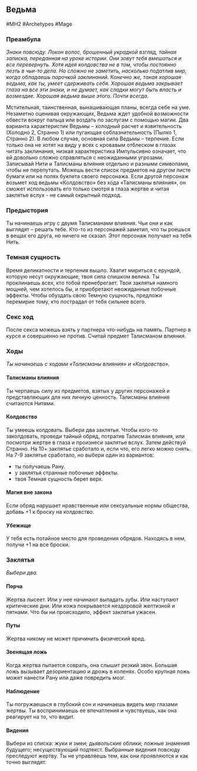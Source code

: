 ## **Ведьма**

#MH2 #Archetypes #Mage 
### **Преамбула**

*Знаки повсюду. Локон волос, брошенный украдкой взгляд, тайная записка, переданная на уроке истории. Они зовут тебя вмешаться и все перевернуть. Хотя идея колдовства не в том, чтобы постоянно лезть в чьи-то дела. Но сложно не заметить, насколько податлив мир, когда обладаешь парочкой заклинаний. 
Конечно же, такая хорошая ведьма, как ты, умеет сдерживать себя. Хорошая ведьма закрывает глаза на все эти знаки, и не думает, как сладки могут быть власть и возмездие. Хорошая ведьма выше этого. Почти всегда.*

Мстительная, таинственная, вынашивающая планы, всегда себе на уме. Незаметно оценивая окружающих, Ведьма ждет удобной возможности обвести вокруг пальца или воздать по заслугам с помощью магии. 
Два варианта характеристик Ведьмы – холодный расчет и язвительность (Холодно 2, Странно 1) или пугающая соблазнительность (Пылко 1, Странно 2). В любом случае, основная сила Ведьмы – терпение. Если только она не хотят на виду у всех с кровавым отблеском в глазах читать заклинания, низкая характеристика Импульсивно означает, что ей довольно сложно справляться с неожиданными угрозами. 
Записывай Нити и Талисманы влияния отдельно и разными символами, чтобы не перепутать. Можешь вести список предметов на другом листе бумаги или на полях буклета своего персонажа. 
Если другой персонаж возьмет ход ведьмы «Колдовство» без хода «Талисманы влияния», он сможет использовать его только смотря в глаза жертве и читая заклятье вслух - не самый скрытный подход.

### **Предыстория**

Ты начинаешь игру с двумя Талисманами влияния. Чьи они и как выглядят – решать тебе. 
Кто-то из персонажей заметил, что ты роешься в вещах его друга, но ничего не сказал. Этот персонаж получает на тебя Нить.

### **Темная сущность**

Время деликатности и терпения вышло. Хватит мириться с ерундой, которую несут окружающие, твоя сила слишком велика. Ты проклинаешь всех, кто тобой пренебрегает. Твои заклятья намного мощней, чем хотелось бы, и приобретают неожиданные побочные эффекты. Чтобы обуздать свою Темную сущность, предложи перемирие тому, кто пострадал от тебя сильнее всего.

### **Секс ход**

После секса можешь взять у партнера что-нибудь на память. Партнер в курсе и совершенно не против. Считай предмет Талисманом влияния.

### **Ходы**
*Ты начинаешь с ходами «Талисманы влияния» и «Колдовство».*

#### Талисманы влияния
Ты черпаешь силу из предметов, взятых у других персонажей и представляющих для них личную ценность. Талисманы влияния считаются Нитями. 

#### Колдовство
Ты умеешь колдовать. Выбери два заклятья. Чтобы кого-то заколдовать, проведи тайный обряд, потратив Талисман влияния, или посмотри жертве в глаза и произнеси заклятье вслух. Затем действуй Странно. На 10+ заклятье сработало и, если что, его легко можно снять. На 7-9 заклятье сработало, но выбери один из вариантов: 
- ты получаешь Рану. 
- у заклятья странные побочные эффекты. 
- твоя Темная сущность берет верх. 

#### Магия вне закона
Если обряд нарушает нравственные или сексуальные нормы общества, добавь +1 к броску на колдовство. 

#### Убежище
У тебя есть потайное место для проведения обрядов. Находясь в нем, получи +1 на все броски.


### **Заклятья**
*Выбери два.* 

#### Порча
Жертва лысеет. Или у нее начинают выпадать зубы. Или наступают критические дни. Или кожа покрывается нездоровой желтизной и пятнами. Что бы ни происходило, эффект заклятья ужасен. 

#### Путы
Жертва никому не может причинить физический вред. 

#### Звенящая ложь
Когда жертва пытается соврать, она слышит резкий звон. Большая ложь вызывает дезориентацию и дрожь в коленях. Особо крупная ложь может нанести Рану или даже повредить мозг. 

#### Наблюдение
Ты погружаешься в глубокий сон и начинаешь видеть мир глазами жертвы. Ты воспринимаешь ее впечатления и чувствуешь, как она реагирует на то, что видит. 

#### Видения
Выбери из списка: жуки и змеи; дьявольские облики; ложные знамения будущего; несуществующий подтекст. Выбранные видения повсюду преследуют жертву. Ты не управляешь тем, как они проявляются и как точно выглядят.
